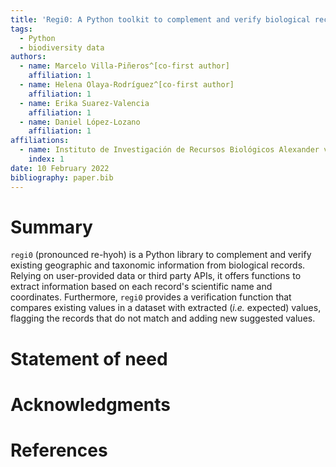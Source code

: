 ```yaml
---
title: 'Regi0: A Python toolkit to complement and verify biological records'
tags:
  - Python
  - biodiversity data
authors:
  - name: Marcelo Villa-Piñeros^[co-first author]
    affiliation: 1
  - name: Helena Olaya-Rodríguez^[co-first author]
    affiliation: 1
  - name: Erika Suarez-Valencia
    affiliation: 1
  - name: Daniel López-Lozano
    affiliation: 1
affiliations:
  - name: Instituto de Investigación de Recursos Biológicos Alexander von Humboldt, Bogotá, Colombia
    index: 1
date: 10 February 2022
bibliography: paper.bib
---
```

 
# Summary
`regi0` (pronounced re-hyoh) is a Python library to complement and verify existing geographic and taxonomic
information from biological records. Relying on user-provided data or third party APIs, it offers functions
to extract information based on each record's scientific name and coordinates. Furthermore, `regi0` provides 
a verification function that compares existing values in a dataset with extracted (*i.e.* expected) values, 
flagging the records that do not match and adding new suggested values.

# Statement of need

# Acknowledgments

# References
